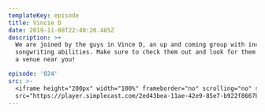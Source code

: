 ```yaml
---
templateKey: episode
title: Vincie D
date: 2019-11-08T22:40:20.485Z
description: >+
  We are joined by the guys in Vince D, an up and coming group with incredible
  songwriting abilities. Make sure to check them out and look for them coming to
  a venue near you!

episode: '024'
src: >-
  <iframe height="200px" width="100%" frameborder="no" scrolling="no" seamless
  src="https://player.simplecast.com/2ed43bea-11ae-42e9-85e7-b922f8667b4e?dark=false"></iframe>
---
```


